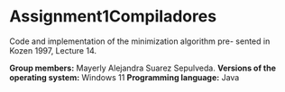 # Assignment1Compiladores
Code and implementation of the minimization algorithm pre- sented in Kozen 1997, Lecture 14.

**Group members:**
Mayerly Alejandra Suarez Sepulveda.
**Versions of the operating system:**
Windows 11
**Programming language:**
Java



